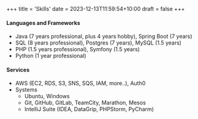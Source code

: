 +++
title = 'Skills'
date = 2023-12-13T11:59:54+10:00
draft = false
+++

#### Languages and Frameworks
* Java (7 years professional, plus 4 years hobby), Spring Boot (7 years)
* SQL (8 years professional), Postgres (7 years), MySQL (1.5 years)
* PHP (1.5 years professional), Symfony (1.5 years)
* Python (1 year professional)
#### Services
* AWS (EC2, RDS, S3, SNS, SQS, IAM, more..), Auth0
* Systems
  * Ubuntu, Windows
  * Git, GitHub, GitLab, TeamCity, Marathon, Mesos
  * IntelliJ Suite (IDEA, DataGrip, PHPStorm, PyCharm)
